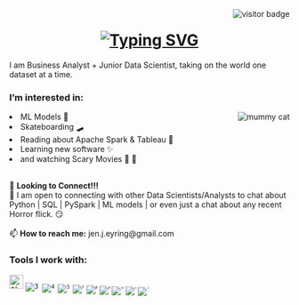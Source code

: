 <img align="right" src="https://visitor-badge.laobi.icu/badge?page_id=jeneyring" alt="visitor badge"/>

<h1 align="center">
  <a href="https://git.io/typing-svg">
    <img src="https://readme-typing-svg.herokuapp.com?font=Fira+Code&pause=990&color=071921&background=D79A8D&center=true&vCenter=true&width=435&lines=Hello!+My+name+is+Jen.;Welcome+to+my+Github!!" alt="Typing SVG" /></a>
</h1>

<p>I am Business Analyst + Junior Data Scientist, taking on the world one dataset at a time.</p>

<h3> I’m interested in: </h3><img align="right" img alt="mummy cat" src="https://media.giphy.com/media/rmV9g0Wb1lPji/giphy.gif" />
<li> ML Models 🧮 </li> 
<li>Skateboarding 🛹 </li> 
<li>Reading about Apache Spark & Tableau 📖 </li>
<li>Learning new software ✨ </li> 
<li>and watching Scary Movies 🎥 🍿  </li>
<br>
<p>
  
                           
</p>
🌱 <b>Looking to Connect!!!</b>
<br>
💞️ I am open to connecting with other Data Scientists/Analysts to chat about Python | SQL | PySpark | ML models | or even just a chat about any recent Horror flick. 😏 
<br>
<br>
📫 <b>How to reach me:</b> jen.j.eyring@gmail.com


<h3>Tools I work with:</h3>
<p align="center">
  
<code><img title="git" height="25" src=![2](https://user-images.githubusercontent.com/102040896/191150220-cb0b3a32-721c-4a36-84a4-ef552f5a8997.png)></code>
<code>![3](https://user-images.githubusercontent.com/102040896/191150278-c1f1f219-cb77-438d-b6e9-f3f79abac7bb.png)
<code>![4](https://user-images.githubusercontent.com/102040896/191150304-f410784a-4b9f-48ff-93fe-00ac8d04d85f.png)
<code>![5](https://user-images.githubusercontent.com/102040896/191150319-52901f65-b6b9-47d7-a5f8-90d5bdfcb186.png)
<code>![7](https://user-images.githubusercontent.com/102040896/191150338-02ec33ac-4fff-4593-9074-a215aa218122.png)
<code>![8](https://user-images.githubusercontent.com/102040896/191150362-d131609e-b117-4be2-a01a-725932ad16ab.png)
<code>![9](https://user-images.githubusercontent.com/102040896/191150370-3d31b29f-60b0-453b-8c0b-81277064130b.png)
<code>![10](https://user-images.githubusercontent.com/102040896/191150454-88fb7f42-0627-4fa0-aac8-56b4006e6f94.png)
<code>![11](https://user-images.githubusercontent.com/102040896/191150475-da0e98f2-448b-42fb-8af1-c7d830856919.png)
<code>![13](https://user-images.githubusercontent.com/102040896/191150484-77100863-1460-4b64-be7c-c82f78aa0a53.png)

  
</p>

<!---
jeneyring/jeneyring is a ✨ special ✨ repository because its `README.md` (this file) appears on your GitHub profile.
You can click the Preview link to take a look at your changes.
--->
